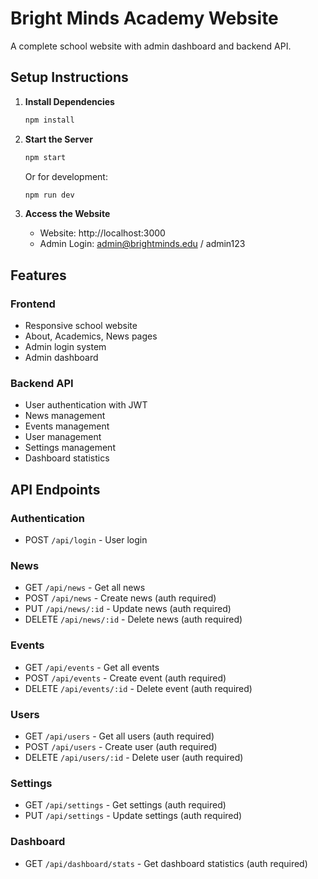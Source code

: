 # Bright Minds Academy Website

A complete school website with admin dashboard and backend API.

## Setup Instructions

1. **Install Dependencies**
   ```bash
   npm install
   ```

2. **Start the Server**
   ```bash
   npm start
   ```
   Or for development:
   ```bash
   npm run dev
   ```

3. **Access the Website**
   - Website: http://localhost:3000
   - Admin Login: admin@brightminds.edu / admin123

## Features

### Frontend
- Responsive school website
- About, Academics, News pages
- Admin login system
- Admin dashboard

### Backend API
- User authentication with JWT
- News management
- Events management
- User management
- Settings management
- Dashboard statistics

## API Endpoints

### Authentication
- POST `/api/login` - User login

### News
- GET `/api/news` - Get all news
- POST `/api/news` - Create news (auth required)
- PUT `/api/news/:id` - Update news (auth required)
- DELETE `/api/news/:id` - Delete news (auth required)

### Events
- GET `/api/events` - Get all events
- POST `/api/events` - Create event (auth required)
- DELETE `/api/events/:id` - Delete event (auth required)

### Users
- GET `/api/users` - Get all users (auth required)
- POST `/api/users` - Create user (auth required)
- DELETE `/api/users/:id` - Delete user (auth required)

### Settings
- GET `/api/settings` - Get settings (auth required)
- PUT `/api/settings` - Update settings (auth required)

### Dashboard
- GET `/api/dashboard/stats` - Get dashboard statistics (auth required)